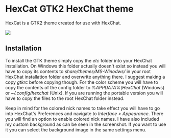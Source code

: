 
# HexCat GTK2 HexChat theme #

HexCat is a GTK2 theme created for use with HexChat.

![](https://github.com/catlinman/nekoconfig/blob/master/screenshots/hexcat.png)

## Installation ##

To install the GTK theme simply copy the *etc* folder into your HexChat installation. On Windows this folder actually doesn't exist so instead you will have to copy its contents to *share/themes/MS-Winodws/* in your root HexChat installation folder and overwrite anything there. I suggest making a copy *gtkrc* before copying though. For the color scheme you will have to copy the contents of the config folder to *%APPDATA%\HexChat* (Windows) or *~/.config/hexchat* (Unix). If you are running the portable version you will have to copy the files to the root HexChat folder instead.

Keep in mind for the colored nick names to take effect you will have to go into HexChat's Preferences and navigate to *Interface > Appearance*. There you will find an option to enable colored nick names. I have also included my custom background as can be seen in the screenshot. If you want to use it you can select the background image in the same settings menu.
